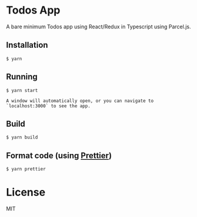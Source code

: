 # Todos App

A bare minimum Todos app using React/Redux in Typescript using Parcel.js.

## Installation

```
$ yarn
```

## Running

```
$ yarn start

A window will automatically open, or you can navigate to `localhost:3000` to see the app.
```

## Build

```
$ yarn build
```

## Format code (using [Prettier](https://github.com/prettier/prettier))

```
$ yarn prettier
```

# License

MIT

